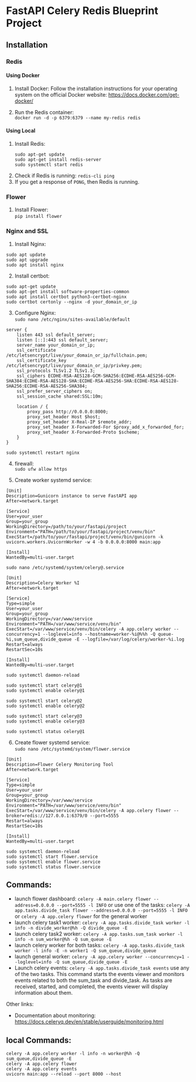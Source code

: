 # FastAPI Celery Redis Blueprint Project

## Installation

### Redis

#### Using Docker

1. Install Docker: Follow the installation instructions for your operating system on the official Docker website: https://docs.docker.com/get-docker/

2. Run the Redis container:  
   `docker run -d -p 6379:6379 --name my-redis redis`
#### Using Local 
1. Install Redis:
    ```
   sudo apt-get update
   sudo apt-get install redis-server
   sudo systemctl start redis
   ```
2. Check if Redis is running: `redis-cli ping`
3. If you get a response of `PONG`, then Redis is running.

### Flower

1. Install Flower:  
`pip install flower`

### Nginx and SSL

1. Install Nginx:
```
sudo apt update  
sudo apt upgrade  
sudo apt install nginx
```

2. Install certbot:
```
sudo apt-get update
sudo apt-get install software-properties-common
sudo apt install certbot python3-certbot-nginx
sudo certbot certonly --nginx -d your_domain_or_ip
```

3. Configure Nginx:  
`sudo nano /etc/nginx/sites-available/default`  
```
server {
    listen 443 ssl default_server;
    listen [::]:443 ssl default_server;
    server_name your_domain_or_ip;
    ssl_certificate /etc/letsencrypt/live/your_domain_or_ip/fullchain.pem;
    ssl_certificate_key /etc/letsencrypt/live/your_domain_or_ip/privkey.pem;
    ssl_protocols TLSv1.2 TLSv1.3;
    ssl_ciphers ECDHE-RSA-AES128-GCM-SHA256:ECDHE-RSA-AES256-GCM-SHA384:ECDHE-RSA-AES128-SHA:ECDHE-RSA-AES256-SHA:ECDHE-RSA-AES128-SHA256:ECDHE-RSA-AES256-SHA384;
    ssl_prefer_server_ciphers on;
    ssl_session_cache shared:SSL:10m;

    location / {
        proxy_pass http://0.0.0.0:8000;
        proxy_set_header Host $host;
        proxy_set_header X-Real-IP $remote_addr;
        proxy_set_header X-Forwarded-For $proxy_add_x_forwarded_for;
        proxy_set_header X-Forwarded-Proto $scheme;
    }
}
```
`sudo systemctl restart nginx
`  

4. firewall:  
`sudo ufw allow https`     

5. Create worker systemd service:  
```
[Unit]
Description=Gunicorn instance to serve FastAPI app
After=network.target

[Service]
User=your_user
Group=your_group
WorkingDirectory=/path/to/your/fastapi/project
Environment="PATH=/path/to/your/fastapi/project/venv/bin"
ExecStart=/path/to/your/fastapi/project/venv/bin/gunicorn -k uvicorn.workers.UvicornWorker -w 4 -b 0.0.0.0:8000 main:app

[Install]
WantedBy=multi-user.target

```
`sudo nano /etc/systemd/system/celery@.service
   `
```
[Unit]
Description=Celery Worker %I
After=network.target

[Service]
Type=simple
User=your_user
Group=your_group
WorkingDirectory=/var/www/service
Environment="PATH=/var/www/service/venv/bin"
ExecStart=/var/www/service/venv/bin/celery -A app.celery worker --concurrency=1 --loglevel=info --hostname=worker-%i@%%h -Q queue-%i,sum_queue,divide_queue -E --logfile=/var/log/celery/worker-%i.log
Restart=always
RestartSec=10s

[Install]
WantedBy=multi-user.target
```  
```
sudo systemctl daemon-reload

sudo systemctl start celery@1
sudo systemctl enable celery@1

sudo systemctl start celery@2
sudo systemctl enable celery@2

sudo systemctl start celery@3
sudo systemctl enable celery@3

sudo systemctl status celery@1

```  
6. Create flower systemd service:  
`sudo nano /etc/systemd/system/flower.service
   `
```
[Unit]
Description=Flower Celery Monitoring Tool
After=network.target

[Service]
Type=simple
User=your_user
Group=your_group
WorkingDirectory=/var/www/service
Environment="PATH=/var/www/service/venv/bin"
ExecStart=/var/www/service/venv/bin/celery -A app.celery flower --broker=redis://127.0.0.1:6379/0 --port=5555
Restart=always
RestartSec=10s

[Install]
WantedBy=multi-user.target
```  
```
sudo systemctl daemon-reload
sudo systemctl start flower.service
sudo systemctl enable flower.service
sudo systemctl status flower.service
```

## Commands:  
* launch flower dashboard: `celery -A main.celery flower --address=0.0.0.0 --port=5555 -l INFO`  or use one of the tasks: 
`celery -A app.tasks.divide_task flower --address=0.0.0.0 --port=5555 -l INFO` or `celery -A app.celery flower` for the general worker
* launch celery task1 worker: `celery -A app.tasks.divide_task worker -l info -n divide_worker@%h -Q divide_queue -E` 
* launch celery task2 worker: `celery -A app.tasks.sum_task worker -l info -n sum_worker@%h -Q sum_queue -E`
* launch celery worker for both tasks: `celery -A app.tasks.divide_task worker -l info -E -n worker1 -Q sum_queue,divide_queue`
* launch general worker: `celery -A app.celery worker --concurrency=1 --loglevel=info -Q sum_queue,divide_queue -E`
* Launch celery events: `celery -A app.tasks.divide_task events`  use any of the two tasks. This command starts the events viewer and monitors events related to both the sum_task and divide_task. As tasks are received, started, and completed, the events viewer will display information about them.

Other links:
* Documentation about monitoring: https://docs.celeryq.dev/en/stable/userguide/monitoring.html


## local Commands:
`celery -A app.celery worker -l info -n worker@%h -Q sum_queue,divide_queue -E`  
`celery -A app.celery flower`  
`celery -A app.celery events`  
`uvicorn main:app --reload --port 8000 --host`  

